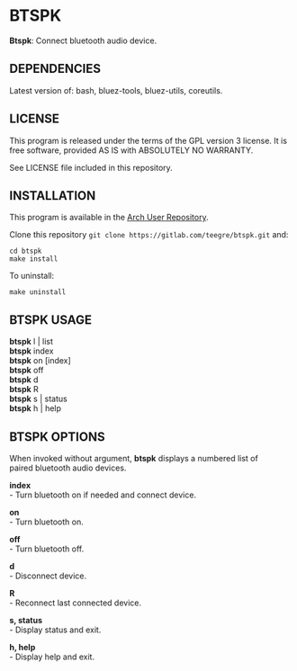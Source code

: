 # BTSPK

**Btspk**: Connect bluetooth audio device.  

## DEPENDENCIES

Latest version of: bash, bluez-tools, bluez-utils, coreutils.  

## LICENSE

This program is released under the terms of the GPL version 3 license.
It is free software, provided AS IS with ABSOLUTELY NO WARRANTY.

See LICENSE file included in this repository.

## INSTALLATION

This program is available in the [Arch User Repository](https://aur.archlinux.org/packages/btspk/).

Clone this repository `git clone https://gitlab.com/teegre/btspk.git` and: 

```
cd btspk
make install
```

To uninstall:

```
make uninstall
```

## BTSPK USAGE

**btspk** l | list  
**btspk** index  
**btspk** on [index]  
**btspk** off  
**btspk** d  
**btspk** R  
**btspk** s | status  
**btspk** h | help  


## BTSPK OPTIONS

When invoked without argument, **btspk** displays a numbered list of  
paired bluetooth audio devices.

**index**  
    - Turn bluetooth on if needed and connect device.

**on**  
    - Turn bluetooth on.

**off**  
    - Turn bluetooth off.

**d**  
    - Disconnect device.

**R**  
    - Reconnect last connected device.

**s, status**  
    - Display status and exit.

**h, help**  
    - Display help and exit.

